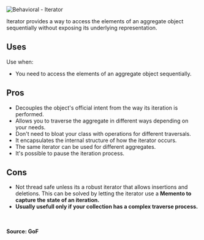 ![Behavioral - Iterator](https://user-images.githubusercontent.com/60556559/160283691-ff32e83a-f364-4a97-983d-f0b08527dfca.png)

<p>Iterator provides a way to access the elements of an aggregate object sequentially without exposing its underlying representation.</p>

<h2>Uses</h2>
<p>Use when:</p>
<ul>
	<li>You need to access the elements of an aggregate object sequentially.</li>
</ul>

<h2>Pros</h2>
<ul>
	<li>Decouples the object's official intent from the way its iteration is performed.</li>
	<li>Allows you to traverse the aggregate in different ways depending on your needs.</li>
	<li>Don't need to bloat your class with operations for different traversals.</li>
	<li>It encapsulates the internal structure of how the iterator occurs.</li>
    <li>The same iterator can be used for different aggregates.</li>
	<li>It's possible to pause the iteration process.</li>
</ul>
<h2>Cons</h2>
<ul>
	<li>Not thread safe unless its a robust iterator that allows insertions and deletions. This can be solved by letting the iterator use a <b>Memento<b> to capture the state of an iteration.</li>
	<li>Usually usefull only if your collection has a complex traverse process.</li>
</ul>
<br>
<br>
<b>Source:</b> GoF
